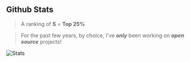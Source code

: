 Github Stats
------------
>A ranking of **S** = **Top 25%**

>For the past few years, by choice, I've ***only*** been working on ***open source*** projects!

![Stats](https://github-readme-stats.vercel.app/api?username=objektwerks&show_icons=true&hide_border=true)
